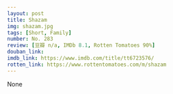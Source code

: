 ```yaml
---
layout: post 
title: Shazam
img: shazam.jpg
tags: [Short, Family]
number: No. 283
review: [豆瓣 n/a, IMDb 8.1, Rotten Tomatoes 90%]
douban_link: 
imdb_link: https://www.imdb.com/title/tt6723576/
rotten_link: https://www.rottentomatoes.com/m/shazam
---
```


None